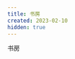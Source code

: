 ```yaml
---
title: 书房
created: 2023-02-10
hidden: true
---
```


<TitleWithEmoji emoji="📚" special>书房</TitleWithEmoji>
